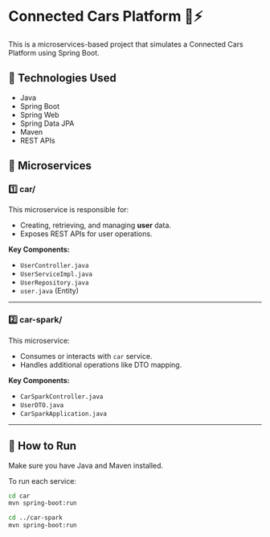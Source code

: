 # Connected Cars Platform 🚗⚡

This is a microservices-based project that simulates a Connected Cars Platform using Spring Boot.

## 🔧 Technologies Used
- Java
- Spring Boot
- Spring Web
- Spring Data JPA
- Maven
- REST APIs

## 📁 Microservices

### 1️⃣ car/
This microservice is responsible for:
- Creating, retrieving, and managing **user** data.
- Exposes REST APIs for user operations.

**Key Components:**
- `UserController.java`
- `UserServiceImpl.java`
- `UserRepository.java`
- `user.java` (Entity)

---

### 2️⃣ car-spark/
This microservice:
- Consumes or interacts with `car` service.
- Handles additional operations like DTO mapping.

**Key Components:**
- `CarSparkController.java`
- `UserDTO.java`
- `CarSparkApplication.java`

---

## 🚀 How to Run
Make sure you have Java and Maven installed.

To run each service:
```bash
cd car
mvn spring-boot:run

cd ../car-spark
mvn spring-boot:run
